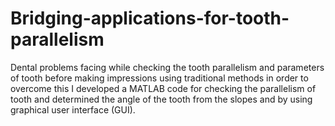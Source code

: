 # Bridging-applications-for-tooth-parallelism
Dental problems facing while checking the tooth parallelism and parameters of tooth before making impressions using traditional methods in order to overcome this I developed a MATLAB code for checking the parallelism of tooth and determined the angle of the tooth from the slopes and by using graphical user interface (GUI).
